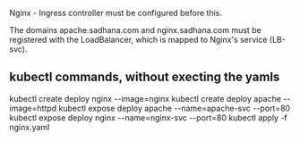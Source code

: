 Nginx - Ingress controller must be configured before this.

The domains apache.sadhana.com and nginx.sadhana.com must be registered with the LoadBalancer, which is mapped to Nginx's service (LB-svc).

kubectl commands, without execting the yamls
--------------------------------------------
kubectl create deploy nginx --image=nginx
kubectl create deploy apache --image=httpd
kubectl expose deploy apache --name=apache-svc --port=80 
kubectl expose deploy nginx --name=nginx-svc --port=80 
kubectl apply -f nginx.yaml
